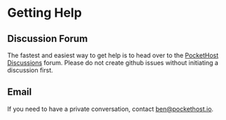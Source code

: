 # Getting Help

## Discussion Forum

The fastest and easiest way to get help is to head over to the [PocketHost Discussions](https://github.com/benallfree/pockethost/discussions) forum. Please do not create github issues without initiating a discussion first.

## Email

If you need to have a private conversation, contact ben@pockethost.io.
